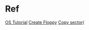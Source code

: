 
Ref
===
[OS Tutorial](http://www.brokenthorn.com/Resources/OSDev0.html)
[Create Floppy](http://techatplay.wordpress.com/2011/08/07/how-to-create-floppy-disk-image-in-os-x/)
[Copy sector](http://m3os.wordpress.com/2009/03/02/tutorial-building-a-simple-boot-sector-on-os-x/)(
